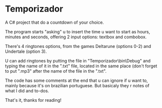 # Temporizador

A C# project that do a countdown of your choice.

The program starts "asking" u to insert the time u want to start as hours, minutes and seconds, offering 2 input options: textbox and combobox.

There's 4 ringtones options, from the games Deltarune (options 0-2) and Undertale (option 3). 

U can add ringtones by putting the file in "Temporizador\bin\Debug" and typing the name of it in the ".txt" file, located in the same place (don't forget to put ".mp3" after the name of the file in the ".txt".

The code has some comments at the end that u can ignore if u want to, mainly because it's on brazilian portuguese. But basicaly they r notes of what I did and to-dos.

That's it, thanks for reading!
